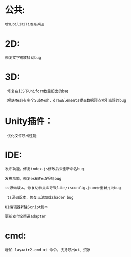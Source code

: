 # 公共:
    增加bilibili发布渠道

# 2D:

    修复文字缩放抖动bug

# 3D:
     修复在iOS下Uniform数量超出的bug

     解决Mesh有多个SubMesh，drawElements提交数据顶点索引错误的bug 

# Unity插件： 

     优化文件导出性能

# IDE:

    发布功能，修复index.js修改后未重新命名bug

    发布功能，修复es6转es5报错bug  

    ts源码版本，修复切换类库导致libs/tsconfig.json未重新拷贝bug

     ts源码版本，修复无法加载shader bug

    UI编辑器新建Script脚本

    更新支付宝渠道adapter
    
# cmd:
    
    增加 layaair2-cmd ui 命令，支持导出ui、资源